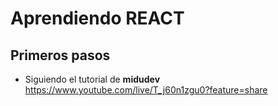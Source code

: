 # Aprendiendo REACT

## Primeros pasos

- Siguiendo el tutorial de **midudev**
https://www.youtube.com/live/T_j60n1zgu0?feature=share
